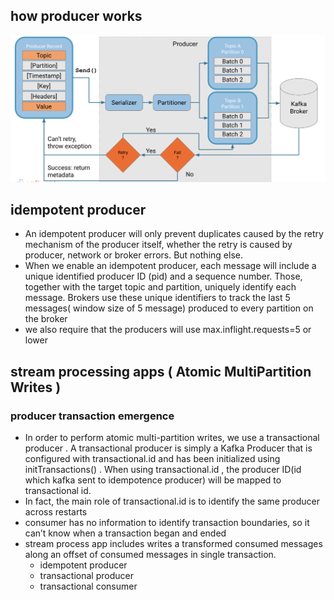 ## how producer works
![produce](producer.png)
## idempotent producer
- An idempotent producer will only prevent duplicates caused by the retry mechanism of the producer itself, whether the retry is caused
  by producer, network or broker errors. But nothing else.
- When we enable an idempotent producer, each message will include a unique identified producer ID (pid) and a sequence number.
  Those, together with the target topic and partition, uniquely identify each message.
  Brokers use these unique identifiers to
  track the last 5 messages( window size of 5 message) produced to every partition on the broker
- we also require that the producers will use max.inflight.requests=5 or lower
## stream processing apps ( Atomic MultiPartition Writes )
   ### producer transaction emergence
- In order to perform atomic multi-partition writes, we use a
  transactional producer . A transactional producer is simply a Kafka Producer that
  is configured with transactional.id and has been initialized using initTransactions() .
  When using transactional.id , the producer ID(id which kafka sent to idempotence producer) will be mapped to transactional id.
- In fact, the main role of transactional.id is to identify the same producer across restarts
- consumer has no information to identify transaction boundaries, so it can’t know when a transaction began and ended
- stream process app includes writes a transformed consumed messages along an offset of consumed messages in single transaction.
  - idempotent producer
  - transactional producer
  - transactional consumer

